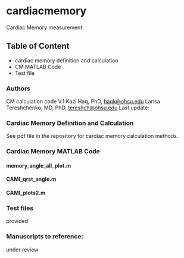 # cardiacmemory
Cardiac Memory measurement

## Table of Content
  - cardiac memory definition and calculation
  - CM MATLAB Code
  - Test file 
  
### Authors
CM calculation code V.1
Kazi Haq, PhD, <haqk@ohsu.edu>
Larisa Tereshchenko, MD, PhD, <tereshch@ohsu.edu>
Last update: 
  
### Cardiac Memory Definition and Calculation
See pdf file in the repository for cardiac memory calculation methods.

### Cardiac Memory MATLAB Code

#### memory_angle_all_plot.m
#### CAMI_qrst_angle.m
#### CAMI_plots2.m

### Test files

provided

### Manuscripts to reference:

under review
